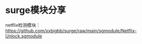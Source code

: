 # surge模块分享

netflix检测模块：https://github.com/xxbigbb/surge/raw/main/sgmodule/Netflix-Unlock.sgmodule
